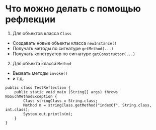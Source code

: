 # Что можно делать с помощью рефлекции

1. Для объектов класса `Class`
- Создавать новые объекты класса `newInstance()`
- Получать методы по сигнатуре `getMethod(...)`
- Получать конструктор по сигнатуре `getConstructor(...)`

2. Для объекта класса `Method`
- Вызвать методы `invoke()`
- и т.д.

```
public class TestReflection {
    public static void main (String[] args) throws NoSuchMethodException {
        Class stringClass = String.class;
        Method m = stringClass.getMethod("indexOf", String.class, int.class);
        System.out.println(m);
    }
}
```
